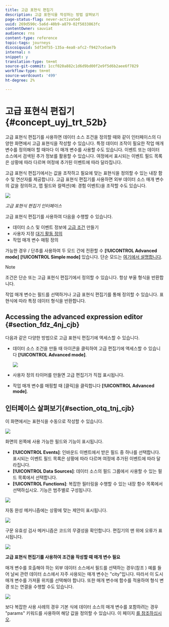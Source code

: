 ```yaml
---
title: 고급 표현식 편집기
description: 고급 표현식을 작성하는 방법 살펴보기
page-status-flag: never-activated
uuid: 269d590c-5a6d-40b9-a879-02f5033863fc
contentOwner: sauviat
audience: rns
content-type: reference
topic-tags: journeys
discoiquuid: 5df34f55-135a-4ea8-afc2-f9427ce5ae7b
internal: n
snippet: y
translation-type: tm+mt
source-git-commit: 1ccf020a882c1d6d9bd00f2e9f5d6b2aee6f7829
workflow-type: tm+mt
source-wordcount: '499'
ht-degree: 2%

---
```



# 고급 표현식 편집기 {#concept_uyj_trt_52b}

고급 표현식 편집기를 사용하면 데이터 소스 조건을 정의할 때와 같이 인터페이스의 다양한 화면에서 고급 표현식을 작성할 수 있습니다.
특정 데이터 조작이 필요한 작업 매개 변수를 정의해야 할 때마다 이 매개 변수를 사용할 수도 있습니다. 이벤트 또는 데이터 소스에서 검색된 추가 정보를 활용할 수 있습니다. 여정에서 표시되는 이벤트 필드 목록은 상황에 따라 다르며 여정에 추가된 이벤트에 따라 달라집니다.

고급 표현식 편집기에서는 값을 조작하고 필요에 맞는 표현식을 정의할 수 있는 내장 함수 및 연산자를 제공합니다. 고급 표현식 편집기를 사용하면 외부 데이터 소스 매개 변수의 값을 정의하고, 맵 필드와 컬렉션(예: 경험 이벤트)을 조작할 수도 있습니다.

![](../assets/journey65.png)

_고급 표현식 편집기 인터페이스_

고급 표현식 편집기를 사용하여 다음을 수행할 수 있습니다.

* 데이터 소스 및 이벤트 정보에 [고급 조건](../building-journeys/condition-activity.md#about_condition) 만들기
* 사용자 지정 [대기 활동 정의](../building-journeys/wait-activity.md#custom)
* 작업 매개 변수 매핑 정의

가능한 경우 / 단추를 사용하여 두 모드 간에 전환할 수 **[!UICONTROL Advanced mode]** **[!UICONTROL Simple mode]** 있습니다. 단순 모드는 [여기에서 설명합니다](../building-journeys/condition-activity.md#about_condition).

>[!NOTE]
>
>조건은 단순 또는 고급 표현식 편집기에서 정의할 수 있습니다. 항상 부울 형식을 반환합니다.
>
>작업 매개 변수는 필드를 선택하거나 고급 표현식 편집기를 통해 정의할 수 있습니다. 표현식에 따라 특정 데이터 형식을 반환합니다.

## Accessing the advanced expression editor {#section_fdz_4nj_cjb}

다음과 같은 다양한 방법으로 고급 표현식 편집기에 액세스할 수 있습니다.

* 데이터 소스 조건을 만들 때 아이콘을 클릭하여 고급 편집기에 액세스할 수 있습니다 **[!UICONTROL Advanced mode]**.

   ![](../assets/journeyuc2_33.png)

* 사용자 정의 타이머를 만들면 고급 편집기가 직접 표시됩니다.
* 작업 매개 변수를 매핑할 때 [클릭]을 클릭합니다 **[!UICONTROL Advanced mode]**.

## 인터페이스 살펴보기{#section_otq_tnj_cjb}

이 화면에서는 표현식을 수동으로 작성할 수 있습니다.

![](../assets/journey70.png)

화면의 왼쪽에 사용 가능한 필드와 기능이 표시됩니다.

* **[!UICONTROL Events]**: 인바운드 이벤트에서 받은 필드 중 하나를 선택합니다. 표시되는 이벤트 필드 목록은 상황에 따라 다르며 여정에 추가된 이벤트에 따라 달라집니다.
* **[!UICONTROL Data Sources]**: 데이터 소스의 필드 그룹에서 사용할 수 있는 필드 목록에서 선택합니다.
* **[!UICONTROL Functions]**: 복잡한 필터링을 수행할 수 있는 내장 함수 목록에서 선택하십시오. 기능은 범주별로 구성됩니다.

![](../assets/journey65.png)

자동 완성 메커니즘에는 상황에 맞는 제안이 표시됩니다.

![](../assets/journey68.png)

구문 유효성 검사 메커니즘은 코드의 무결성을 확인합니다. 편집기의 맨 위에 오류가 표시됩니다.

![](../assets/journey69.png)

**고급 표현식 편집기를 사용하여 조건을 작성할 때 매개 변수 필요**

매개 변수를 호출해야 하는 외부 데이터 소스에서 필드를 선택하는 경우(참조 [](../datasource/external-data-sources.md)) 예를 들어 날씨 관련 데이터 소스에서 자주 사용되는 매개 변수는 &quot;city&quot;입니다. 따라서 이 도시 매개 변수를 가져올 위치를 선택해야 합니다. 또한 매개 변수에 함수를 적용하여 형식 변경 또는 연결을 수행할 수도 있습니다.

![](../assets/journeyuc2_19.png)

보다 복잡한 사용 사례의 경우 기본 식에 데이터 소스의 매개 변수를 포함하려는 경우 &quot;params&quot; 키워드를 사용하여 해당 값을 정의할 수 있습니다. 이 페이지 [를 참조하십시오](../expression/field-references.md).
